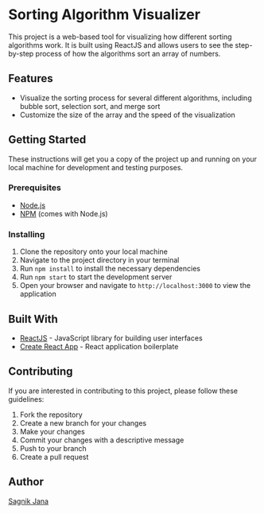 # Sorting Algorithm Visualizer

This project is a web-based tool for visualizing how different sorting algorithms work. It is built using ReactJS and allows users to see the step-by-step process of how the algorithms sort an array of numbers.

## Features

- Visualize the sorting process for several different algorithms, including bubble sort, selection sort, and merge sort
- Customize the size of the array and the speed of the visualization
<!-- - View the code for each sorting algorithm in the application -->

## Getting Started

These instructions will get you a copy of the project up and running on your local machine for development and testing purposes.

### Prerequisites

- [Node.js](https://nodejs.org/)
- [NPM](https://www.npmjs.com/) (comes with Node.js)

### Installing

1. Clone the repository onto your local machine
2. Navigate to the project directory in your terminal
3. Run `npm install` to install the necessary dependencies
4. Run `npm start` to start the development server
5. Open your browser and navigate to `http://localhost:3000` to view the application
<!-- 
### Running the tests

To run the tests for this project, use the command `npm test` in the terminal. -->

<!-- ## Deployment

To deploy this application, you can use tools such as [Vercel](https://vercel.com/) or [Heroku](https://www.heroku.com/). -->

## Built With

- [ReactJS](https://reactjs.org/) - JavaScript library for building user interfaces
- [Create React App](https://create-react-app.dev/) - React application boilerplate

## Contributing

If you are interested in contributing to this project, please follow these guidelines:

1. Fork the repository
2. Create a new branch for your changes
3. Make your changes
4. Commit your changes with a descriptive message
5. Push to your branch
6. Create a pull request

## Author

[Sagnik Jana](https://www.linkedin.com/in/sagnik-jana-3452771ba/)

<!-- ## License

This project is licensed under the MIT License - see the [LICENSE](LICENSE) file for details. -->

<!-- ## Acknowledgments

- [Sorting Algorithms Animations](https://www.toptal.com/developers/sorting-algorithms) by Toptal Developers for inspiration and guidance on the algorithms implemented in this project. -->
